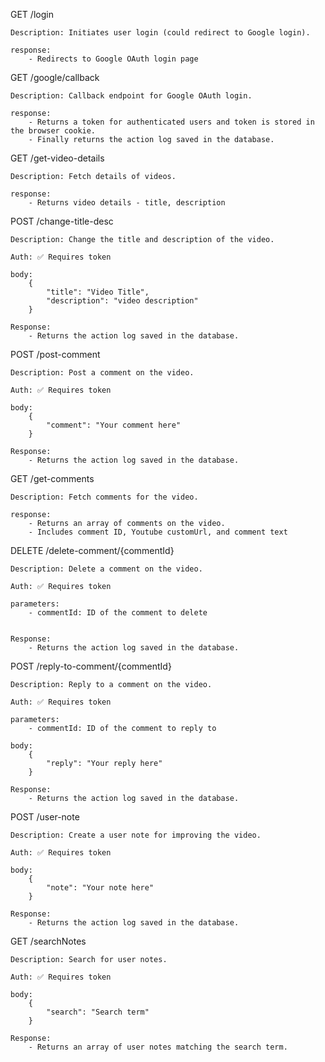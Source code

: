 GET /login

    Description: Initiates user login (could redirect to Google login).

    response:
        - Redirects to Google OAuth login page


GET /google/callback

    Description: Callback endpoint for Google OAuth login.

    response:
        - Returns a token for authenticated users and token is stored in the browser cookie.
        - Finally returns the action log saved in the database.


GET /get-video-details

    Description: Fetch details of videos.

    response:
        - Returns video details - title, description

POST /change-title-desc

    Description: Change the title and description of the video.

    Auth: ✅ Requires token

    body:
        {
            "title": "Video Title",
            "description": "video description"
        }
    
    Response:
        - Returns the action log saved in the database.

POST /post-comment

    Description: Post a comment on the video.

    Auth: ✅ Requires token

    body:
        {
            "comment": "Your comment here"
        }
    
    Response:
        - Returns the action log saved in the database.
GET /get-comments

    Description: Fetch comments for the video.

    response:
        - Returns an array of comments on the video.
        - Includes comment ID, Youtube customUrl, and comment text

DELETE /delete-comment/{commentId}

    Description: Delete a comment on the video.

    Auth: ✅ Requires token

    parameters:
        - commentId: ID of the comment to delete

    
    Response:
        - Returns the action log saved in the database.


POST /reply-to-comment/{commentId}

    Description: Reply to a comment on the video.

    Auth: ✅ Requires token

    parameters:
        - commentId: ID of the comment to reply to

    body:
        {
            "reply": "Your reply here"
        }

    Response:
        - Returns the action log saved in the database.

POST /user-note

    Description: Create a user note for improving the video.

    Auth: ✅ Requires token

    body:
        {
            "note": "Your note here"
        }
    
    Response:
        - Returns the action log saved in the database.

GET /searchNotes

    Description: Search for user notes.         

    Auth: ✅ Requires token

    body:
        {
            "search": "Search term"
        }
    
    Response:
        - Returns an array of user notes matching the search term.